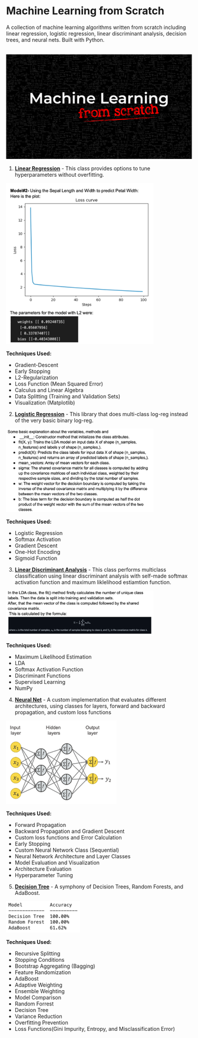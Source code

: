 # Machine Learning from Scratch

A collection of machine learning algorithms written from scratch including linear regression, logistic regression, linear discriminant analysis, decision trees, and neural nets. Built with Python.<br/>
<br/>

<img src="mls_screenshots/mls-main.png"  alt="mls-logo" width="600"><br/>


1. **[Linear Regression](https://github.com/sarthak-wadhawan/linear-reg)** - This class provides options to tune hyperparameters without overfitting.

<img src="mls_screenshots/lin-reg.png"  alt="linear regression" width="400"><br/>

**Techniques Used:**
- Gradient-Descent
- Early Stopping
- L2-Regularization
- Loss Function (Mean Squared Error)
- Calculus and Linear Algebra
- Data Splitting (Training and Validation Sets)
- Visualization (Matplotlib)

2. **[Logistic Regression](https://github.com/sarthak-wadhawan/log-reg)** - This library that does multi-class log-reg instead of the very basic binary log-reg.

<img src="mls_screenshots/log-reg.png"  alt="logistic regression" width="400"><br/>

**Techniques Used:**
- Logistic Regression
- Softmax Activation
- Gradient Descent
- One-Hot Encoding
- Sigmoid Function

3. **[Linear Discriminant Analysis](https://github.com/sarthak-wadhawan/LDA)** - This class performs multiclass classification using linear discriminant analysis with self-made softmax activation function and maximum liklelihood estiamtion function.

<img src="mls_screenshots/lda.png"  alt="lda" width="400"><br/>

**Techniques Used:**
- Maximum Likelihood Estimation
- LDA
- Softmax Activation Function
- Discriminant Functions
- Supervised Learning
- NumPy

4. **[Neural Net](https://github.com/sarthak-wadhawan/neural-net)** - A custom implementation that evaluates different architectures, using classes for layers, forward and backward propagation, and custom loss functions

<img src="mls_screenshots/neural-net.png"  alt="lda" width="300"><br/>

**Techniques Used:**
- Forward Propagation
- Backward Propagation and Gradient Descent
- Custom loss functions and Error Calculation
- Early Stopping
- Custom Neural Network Class (Sequential)
- Neural Network Architecture and Layer Classes
- Model Evaluation and Visualization
- Architecture Evaluation
- Hyperparameter Tuning

5. **[Decision Tree](https://github.com/sarthak-wadhawan/dec-tree)** - A symphony of Decision Trees, Random Forests, and AdaBoost.

<img src="mls_screenshots/dec-tree.png"  alt="lda" width="200"><br/>

**Techniques Used:**
- Recursive Splitting
- Stopping Conditions
- Bootstrap Aggregating (Bagging)
- Feature Randomization
- AdaBoost 
- Adaptive Weighting
- Ensemble Weighting
- Model Comparison
- Random Forrest
- Decision Tree
- Variance Reduction
- Overfitting Prevention
- Loss Functions(Gini Impurity, Entropy, and Misclassification Error)